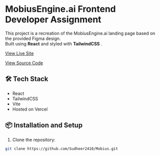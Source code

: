 # MobiusEngine.ai Frontend Developer Assignment

This project is a recreation of the MobiusEngine.ai landing page based on the provided Figma design.  
Built using **React** and styled with **TailwindCSS** .


[View Live Site](https://mobiusengine-landing-page-brown.vercel.app/)

[View Source Code](https://github.com/Sudheer2410/Mobius)

## 🛠 Tech Stack
- React
- TailwindCSS 
- Vite 
- Hosted on Vercel 

## 📦 Installation and Setup

1. Clone the repository:
```bash
git clone https://github.com/Sudheer2410/Mobius.git

